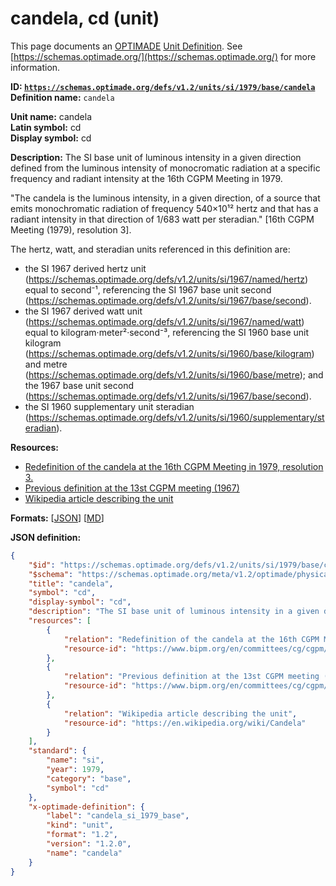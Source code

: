 # candela, cd (unit)

This page documents an [OPTIMADE](https://www.optimade.org/) [Unit Definition](https://schemas.optimade.org/#definitions). See [https://schemas.optimade.org/](https://schemas.optimade.org/) for more information.

**ID: [`https://schemas.optimade.org/defs/v1.2/units/si/1979/base/candela`](https://schemas.optimade.org/defs/v1.2/units/si/1979/base/candela.md)**  
**Definition name:** `candela`

**Unit name:** candela  
**Latin symbol:** cd  
**Display symbol:** cd  
  
**Description:** The SI base unit of luminous intensity in a given direction defined from the luminous intensity of monocromatic radiation at a specific frequency and radiant intensity at the 16th CGPM Meeting in 1979.

"The candela is the luminous intensity, in a given direction, of a source that emits monochromatic radiation of frequency 540×10¹² hertz and that has a radiant intensity in that direction of 1/683 watt per steradian." [16th CGPM Meeting (1979), resolution 3].

The hertz, watt, and steradian units referenced in this definition are:

- the SI 1967 derived hertz unit (https://schemas.optimade.org/defs/v1.2/units/si/1967/named/hertz) equal to second⁻¹, referencing the SI 1967 base unit second (https://schemas.optimade.org/defs/v1.2/units/si/1967/base/second).
- the SI 1967 derived watt unit (https://schemas.optimade.org/defs/v1.2/units/si/1967/named/watt) equal to kilogram·meter²·second⁻³, referencing the SI 1960 base unit kilogram (https://schemas.optimade.org/defs/v1.2/units/si/1960/base/kilogram) and metre (https://schemas.optimade.org/defs/v1.2/units/si/1960/base/metre); and the 1967 base unit second (https://schemas.optimade.org/defs/v1.2/units/si/1967/base/second).
- the SI 1960 supplementary unit steradian (https://schemas.optimade.org/defs/v1.2/units/si/1960/supplementary/steradian).

**Resources:**

- [Redefinition of the candela at the 16th CGPM Meeting in 1979, resolution 3.](https://www.bipm.org/en/committees/cg/cgpm/16-1979/resolution-3)
- [Previous definition at the 13st CGPM meeting (1967)](https://www.bipm.org/en/committees/cg/cgpm/13-1967/resolution-5)
- [Wikipedia article describing the unit](https://en.wikipedia.org/wiki/Candela)


**Formats:** [[JSON](candela.json)] [[MD](candela.md)]

**JSON definition:**

``` json
{
    "$id": "https://schemas.optimade.org/defs/v1.2/units/si/1979/base/candela",
    "$schema": "https://schemas.optimade.org/meta/v1.2/optimade/physical_unit_definition.json",
    "title": "candela",
    "symbol": "cd",
    "display-symbol": "cd",
    "description": "The SI base unit of luminous intensity in a given direction defined from the luminous intensity of monocromatic radiation at a specific frequency and radiant intensity at the 16th CGPM Meeting in 1979.\n\n\"The candela is the luminous intensity, in a given direction, of a source that emits monochromatic radiation of frequency 540\u00d710\u00b9\u00b2 hertz and that has a radiant intensity in that direction of 1/683 watt per steradian.\" [16th CGPM Meeting (1979), resolution 3].\n\nThe hertz, watt, and steradian units referenced in this definition are:\n\n- the SI 1967 derived hertz unit (https://schemas.optimade.org/defs/v1.2/units/si/1967/named/hertz) equal to second\u207b\u00b9, referencing the SI 1967 base unit second (https://schemas.optimade.org/defs/v1.2/units/si/1967/base/second).\n- the SI 1967 derived watt unit (https://schemas.optimade.org/defs/v1.2/units/si/1967/named/watt) equal to kilogram\u00b7meter\u00b2\u00b7second\u207b\u00b3, referencing the SI 1960 base unit kilogram (https://schemas.optimade.org/defs/v1.2/units/si/1960/base/kilogram) and metre (https://schemas.optimade.org/defs/v1.2/units/si/1960/base/metre); and the 1967 base unit second (https://schemas.optimade.org/defs/v1.2/units/si/1967/base/second).\n- the SI 1960 supplementary unit steradian (https://schemas.optimade.org/defs/v1.2/units/si/1960/supplementary/steradian).",
    "resources": [
        {
            "relation": "Redefinition of the candela at the 16th CGPM Meeting in 1979, resolution 3.",
            "resource-id": "https://www.bipm.org/en/committees/cg/cgpm/16-1979/resolution-3"
        },
        {
            "relation": "Previous definition at the 13st CGPM meeting (1967)",
            "resource-id": "https://www.bipm.org/en/committees/cg/cgpm/13-1967/resolution-5"
        },
        {
            "relation": "Wikipedia article describing the unit",
            "resource-id": "https://en.wikipedia.org/wiki/Candela"
        }
    ],
    "standard": {
        "name": "si",
        "year": 1979,
        "category": "base",
        "symbol": "cd"
    },
    "x-optimade-definition": {
        "label": "candela_si_1979_base",
        "kind": "unit",
        "format": "1.2",
        "version": "1.2.0",
        "name": "candela"
    }
}
```